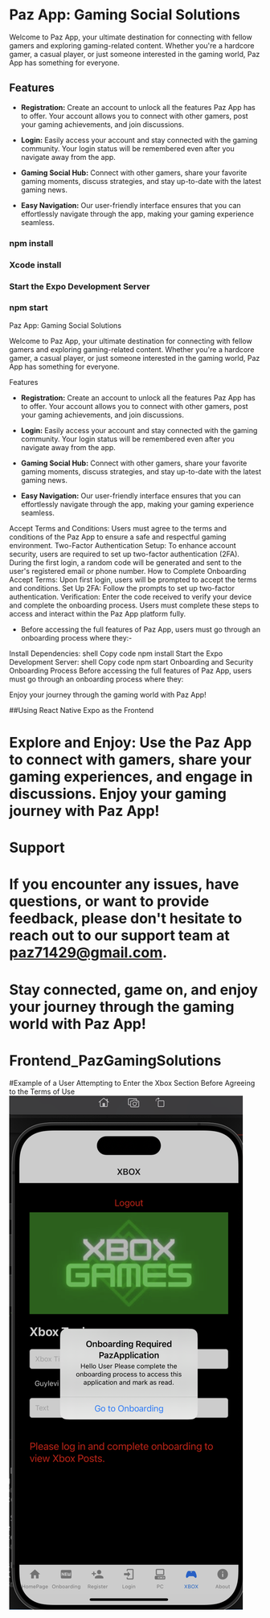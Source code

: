 # Paz App: Gaming Social Solutions

Welcome to Paz App, your ultimate destination for connecting with fellow gamers and exploring gaming-related content. Whether you're a hardcore gamer, a casual player, or just someone interested in the gaming world, Paz App has something for everyone.

## Features

- **Registration:** Create an account to unlock all the features Paz App has to offer. Your account allows you to connect with other gamers, post your gaming achievements, and join discussions.

- **Login:** Easily access your account and stay connected with the gaming community. Your login status will be remembered even after you navigate away from the app.

- **Gaming Social Hub:** Connect with other gamers, share your favorite gaming moments, discuss strategies, and stay up-to-date with the latest gaming news.

- **Easy Navigation:** Our user-friendly interface ensures that you can effortlessly navigate through the app, making your gaming experience seamless.



### npm install
### Xcode install
### Start the Expo Development Server
### npm start

Paz App: Gaming Social Solutions

Welcome to Paz App, your ultimate destination for connecting with fellow gamers and exploring gaming-related content. Whether you're a hardcore gamer, a casual player, or just someone interested in the gaming world, Paz App has something for everyone.

Features

- **Registration:** Create an account to unlock all the features Paz App has to offer. Your account allows you to connect with other gamers, post your gaming achievements, and join discussions.

- **Login:** Easily access your account and stay connected with the gaming community. Your login status will be remembered even after you navigate away from the app.

- **Gaming Social Hub:** Connect with other gamers, share your favorite gaming moments, discuss strategies, and stay up-to-date with the latest gaming news.

- **Easy Navigation:** Our user-friendly interface ensures that you can effortlessly navigate through the app, making your gaming experience seamless.

Accept Terms and Conditions: Users must agree to the terms and conditions of the Paz App to ensure a safe and respectful gaming environment.
Two-Factor Authentication Setup: To enhance account security, users are required to set up two-factor authentication (2FA). During the first login, a random code will be generated and sent to the user's registered email or phone number.
How to Complete Onboarding
Accept Terms: Upon first login, users will be prompted to accept the terms and conditions.
Set Up 2FA: Follow the prompts to set up two-factor authentication.
Verification: Enter the code received to verify your device and complete the onboarding process.
Users must complete these steps to access and interact within the Paz App platform fully.
- Before accessing the full features of Paz App, users must go through an onboarding process where they:-


Install Dependencies:
shell
Copy code
npm install
Start the Expo Development Server:
shell
Copy code
npm start
Onboarding and Security
Onboarding Process
Before accessing the full features of Paz App, users must go through an onboarding process where they:

Enjoy your journey through the gaming world with Paz App!

##Using React Native Expo as the Frontend


# Explore and Enjoy: Use the Paz App to connect with gamers, share your gaming experiences, and engage in discussions. Enjoy your gaming journey with Paz App!

# Support
# If you encounter any issues, have questions, or want to provide feedback, please don't hesitate to reach out to our support team at paz71429@gmail.com.


# Stay connected, game on, and enjoy your journey through the gaming world with Paz App!

# Frontend_PazGamingSolutions

#Example of a User Attempting to Enter the Xbox Section Before Agreeing to the Terms of Use
![Screenshot](Screenshot%202024-04-13%20at%2020.18.26.png)
